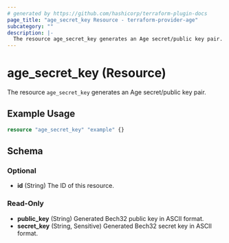 ```yaml
---
# generated by https://github.com/hashicorp/terraform-plugin-docs
page_title: "age_secret_key Resource - terraform-provider-age"
subcategory: ""
description: |-
  The resource age_secret_key generates an Age secret/public key pair.
---
```


# age_secret_key (Resource)

The resource `age_secret_key` generates an Age secret/public key pair.

## Example Usage

```terraform
resource "age_secret_key" "example" {}
```

<!-- schema generated by tfplugindocs -->
## Schema

### Optional

- **id** (String) The ID of this resource.

### Read-Only

- **public_key** (String) Generated Bech32 public key in ASCII format.
- **secret_key** (String, Sensitive) Generated Bech32 secret key in ASCII format.


